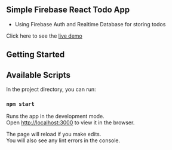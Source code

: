 ## Simple Firebase React Todo App
- Using Firebase Auth and Realtime Database for storing todos

Click here to see the [live demo](https://firebasetodoapp.netlify.app) 

Getting Started
---------------

## Available Scripts

In the project directory, you can run:

### `npm start`

Runs the app in the development mode.<br />
Open [http://localhost:3000](http://localhost:3000) to view it in the browser.

The page will reload if you make edits.<br />
You will also see any lint errors in the console.
